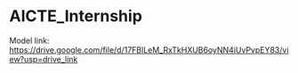 # AICTE_Internship
Model link:
https://drive.google.com/file/d/17FBlLeM_RxTkHXUB6oyNN4iUvPvpEY83/view?usp=drive_link
